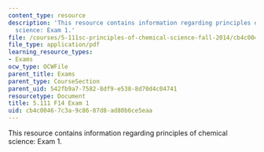 ```yaml
---
content_type: resource
description: 'This resource contains information regarding principles of chemical
  science: Exam 1.'
file: /courses/5-111sc-principles-of-chemical-science-fall-2014/cb4c00467c3a9c8687d8ad80b6ce5eaa_MIT5_111F14_Exam1.pdf
file_type: application/pdf
learning_resource_types:
- Exams
ocw_type: OCWFile
parent_title: Exams
parent_type: CourseSection
parent_uid: 542fb9a7-7582-8df9-e538-8d70d4c04741
resourcetype: Document
title: 5.111 F14 Exam 1
uid: cb4c0046-7c3a-9c86-87d8-ad80b6ce5eaa
---
```

This resource contains information regarding principles of chemical science: Exam 1.

